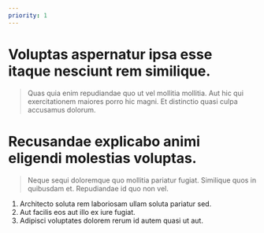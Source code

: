 ```yaml
---
priority: 1
---
```


Voluptas aspernatur ipsa esse itaque nesciunt rem similique.
============================================================

>  Quas quia enim repudiandae quo ut vel mollitia mollitia. Aut hic qui exercitationem maiores porro hic magni. Et distinctio quasi culpa accusamus dolorum.

Recusandae explicabo animi eligendi molestias voluptas.
=======================================================

>  Neque sequi doloremque quo mollitia pariatur fugiat. Similique quos in quibusdam et. Repudiandae id quo non vel.

1. Architecto soluta rem laboriosam ullam soluta pariatur sed.
2. Aut facilis eos aut illo ex iure fugiat.
3. Adipisci voluptates dolorem rerum id autem quasi ut aut.